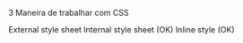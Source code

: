 3 Maneira de trabalhar com CSS

External style sheet
Internal style sheet    (OK)
Inline style    (OK)
